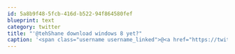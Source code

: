 ```yaml
---
id: 5a8b9f48-5fcb-416d-b522-94f864580fef
blueprint: text
category: twitter
title: "'@tehShane download windows 8 yet?"
caption: '<span class="username username_linked">@<a href="https://twitter.com/tehShane" title="Shane Lawrence">tehShane</a></span> download windows 8 yet?'
---
```

